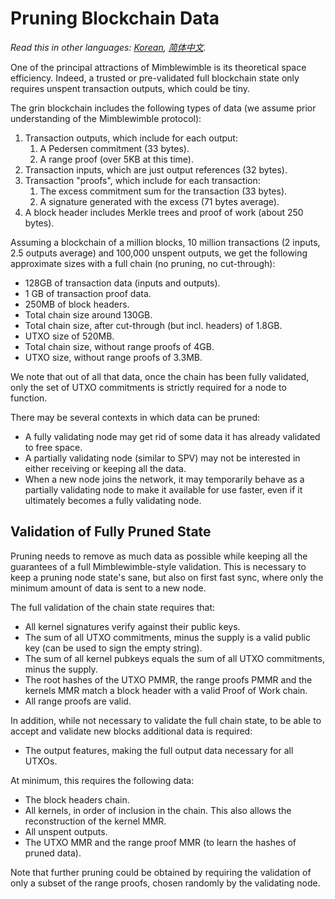 # Pruning Blockchain Data

*Read this in other languages: [Korean](pruning_KR.md), [简体中文](pruning_ZH-CN.md).*

One of the principal attractions of Mimblewimble is its theoretical space
efficiency. Indeed, a trusted or pre-validated full blockchain state only
requires unspent transaction outputs, which could be tiny.

The grin blockchain includes the following types of data (we assume prior
understanding of the Mimblewimble protocol):

1. Transaction outputs, which include for each output:
    1. A Pedersen commitment (33 bytes).
    1. A range proof (over 5KB at this time).
1. Transaction inputs, which are just output references (32 bytes).
1. Transaction "proofs", which include for each transaction:
    1. The excess commitment sum for the transaction (33 bytes).
    1. A signature generated with the excess (71 bytes average).
1. A block header includes Merkle trees and proof of work (about 250 bytes).

Assuming a blockchain of a million blocks, 10 million transactions (2 inputs, 2.5
outputs average) and 100,000 unspent outputs, we get the following approximate
sizes with a full chain (no pruning, no cut-through):

* 128GB of transaction data (inputs and outputs).
* 1 GB of transaction proof data.
* 250MB of block headers.
* Total chain size around 130GB.
* Total chain size, after cut-through (but incl. headers) of 1.8GB.
* UTXO size of 520MB.
* Total chain size, without range proofs of 4GB.
* UTXO size, without range proofs of 3.3MB.

We note that out of all that data, once the chain has been fully validated, only
the set of UTXO commitments is strictly required for a node to function.

There may be several contexts in which data can be pruned:

* A fully validating node may get rid of some data it has already validated to
  free space.
* A partially validating node (similar to SPV) may not be interested in either
  receiving or keeping all the data.
* When a new node joins the network, it may temporarily behave as a partially
  validating node to make it available for use faster, even if it ultimately becomes
  a fully validating node.

## Validation of Fully Pruned State

Pruning needs to remove as much data as possible while keeping all the
guarantees of a full Mimblewimble-style validation. This is necessary to keep
a pruning node state's sane, but also on first fast sync, where only the
minimum amount of data is sent to a new node.

The full validation of the chain state requires that:

* All kernel signatures verify against their public keys.
* The sum of all UTXO commitments, minus the supply is a valid public key (can
  be used to sign the empty string).
* The sum of all kernel pubkeys equals the sum of all UTXO commitments, minus
  the supply.
* The root hashes of the UTXO PMMR, the range proofs PMMR and the kernels MMR
  match a block header with a valid Proof of Work chain.
* All range proofs are valid.

In addition, while not necessary to validate the full chain state, to be able
to accept and validate new blocks additional data is required:

* The output features, making the full output data necessary for all UTXOs.

At minimum, this requires the following data:

* The block headers chain.
* All kernels, in order of inclusion in the chain. This also allows the
  reconstruction of the kernel MMR.
* All unspent outputs.
* The UTXO MMR and the range proof MMR (to learn the hashes of pruned data).

Note that further pruning could be obtained by requiring the validation of
only a subset of the range proofs, chosen randomly by the validating node.
